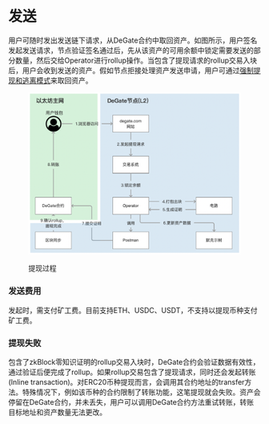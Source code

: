 # 发送

用户可随时发出发送链下请求，从DeGate合约中取回资产。如图所示，用户签名发起发送请求，节点验证签名通过后，先从该资产的可用余额中锁定需要发送的部分数量，然后交给Operator进行rollup操作。当包含了提现请求的rollup交易入块后，用户会收到发送的资产。假如节点拒接处理资产发送申请，用户可通过[强制提现和逃离模式](../concepts/exodus-mode.md)来取回资产。

<figure><img src="../.gitbook/assets/Screen Shot 2022-10-07 at 13.10.08.png" alt=""><figcaption><p>提现过程</p></figcaption></figure>

### 发送费用

发起时，需支付矿工费。目前支持ETH、USDC、USDT，不支持以提现币种支付矿工费。

### 提现失败

包含了zkBlock零知识证明的rollup交易入块时，DeGate合约会验证数据有效性，通过验证后便完成了rollup。如果rollup交易包含了提现请求，同时还会发起转账(Inline transaction)。对ERC20币种提现而言，会调用其合约地址的transfer方法。特殊情况下，例如该币种的合约限制了转账功能，这笔提现就会失败。资产会停留在DeGate合约，并未丢失，用户可以调用DeGate合约方法重试转账，转账目标地址和资产数量无法更改。
